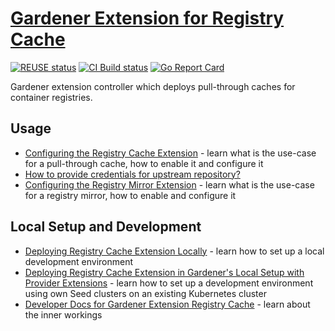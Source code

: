# [Gardener Extension for Registry Cache](https://gardener.cloud)

[![REUSE status](https://api.reuse.software/badge/github.com/gardener/gardener-extension-registry-cache)](https://api.reuse.software/info/github.com/gardener/gardener-extension-registry-cache)
[![CI Build status](https://concourse.ci.gardener.cloud/api/v1/teams/gardener-tests/pipelines/gardener-extension-registry-cache-main/jobs/main-head-update-job/badge)](https://concourse.ci.gardener.cloud/teams/gardener-tests/pipelines/gardener-extension-registry-cache-main/jobs/main-head-update-job)
[![Go Report Card](https://goreportcard.com/badge/github.com/gardener/gardener-extension-registry-cache)](https://goreportcard.com/report/github.com/gardener/gardener-extension-registry-cache)

Gardener extension controller which deploys pull-through caches for container registries.

## Usage

- [Configuring the Registry Cache Extension](docs/usage/registry-cache/configuration.md) - learn what is the use-case for a pull-through cache, how to enable it and configure it
- [How to provide credentials for upstream repository?](docs/usage/registry-cache/upstream-credentials.md)
- [Configuring the Registry Mirror Extension](docs/usage/registry-mirror/configuration.md) - learn what is the use-case for a registry mirror, how to enable and configure it

## Local Setup and Development

- [Deploying Registry Cache Extension Locally](docs/development/getting-started-locally.md) - learn how to set up a local development environment
- [Deploying Registry Cache Extension in Gardener's Local Setup with Provider Extensions](docs/development/getting-started-remotely.md) - learn how to set up a development environment using own Seed clusters on an existing Kubernetes cluster
- [Developer Docs for Gardener Extension Registry Cache](docs/development/extension-registry-cache.md) - learn about the inner workings
